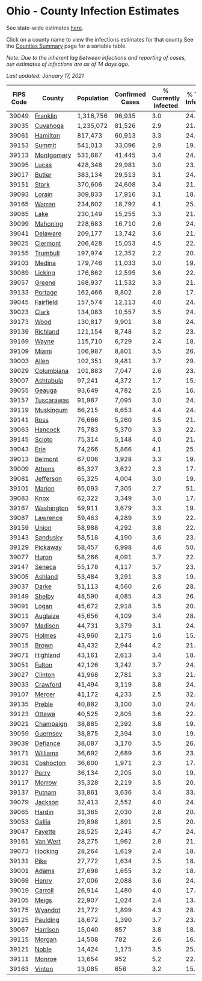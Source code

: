 # Ohio - County Infection Estimates

See state-wide estimates [here](/infections/us-oh).

Click on a county name to view the infections estimates for that county.See the [Counties Summary](/infections/summary-counties) page for a sortable table.

*Note: Due to the inherent lag between infections and reporting of cases, our estimates of infections are as of 14 days ago.*

*Last updated: January 17, 2021*

|   FIPS Code |                   County |   Population |   Confirmed Cases |   % Currently Infected |   % Total Infected |
|-------------|--------------------------|--------------|-------------------|------------------------|--------------------|
|       39049 |     [Franklin](franklin) |    1,316,756 |            96,935 |                    3.0 |               24.1 |
|       39035 |     [Cuyahoga](cuyahoga) |    1,235,072 |            81,526 |                    2.9 |               21.8 |
|       39061 |     [Hamilton](hamilton) |      817,473 |            60,913 |                    3.3 |               24.0 |
|       39153 |         [Summit](summit) |      541,013 |            33,096 |                    2.9 |               19.8 |
|       39113 | [Montgomery](montgomery) |      531,687 |            41,445 |                    3.4 |               24.7 |
|       39095 |           [Lucas](lucas) |      428,348 |            29,981 |                    3.0 |               23.5 |
|       39017 |         [Butler](butler) |      383,134 |            29,513 |                    3.1 |               24.4 |
|       39151 |           [Stark](stark) |      370,606 |            24,608 |                    3.4 |               21.3 |
|       39093 |         [Lorain](lorain) |      309,833 |            17,916 |                    3.1 |               18.9 |
|       39165 |         [Warren](warren) |      234,602 |            18,792 |                    4.1 |               25.3 |
|       39085 |             [Lake](lake) |      230,149 |            15,255 |                    3.3 |               21.1 |
|       39099 |     [Mahoning](mahoning) |      228,683 |            16,710 |                    2.6 |               24.9 |
|       39041 |     [Delaware](delaware) |      209,177 |            13,742 |                    3.6 |               21.0 |
|       39025 |     [Clermont](clermont) |      206,428 |            15,053 |                    4.5 |               22.9 |
|       39155 |     [Trumbull](trumbull) |      197,974 |            12,352 |                    2.2 |               20.5 |
|       39103 |         [Medina](medina) |      179,746 |            11,033 |                    3.0 |               19.8 |
|       39089 |       [Licking](licking) |      176,862 |            12,595 |                    3.6 |               22.6 |
|       39057 |         [Greene](greene) |      168,937 |            11,532 |                    3.3 |               21.3 |
|       39133 |       [Portage](portage) |      162,466 |             8,802 |                    2.8 |               17.5 |
|       39045 |   [Fairfield](fairfield) |      157,574 |            12,113 |                    4.0 |               24.3 |
|       39023 |           [Clark](clark) |      134,083 |            10,557 |                    3.5 |               24.8 |
|       39173 |             [Wood](wood) |      130,817 |             9,901 |                    3.8 |               24.2 |
|       39139 |     [Richland](richland) |      121,154 |             8,748 |                    3.2 |               23.1 |
|       39169 |           [Wayne](wayne) |      115,710 |             6,729 |                    2.4 |               18.7 |
|       39109 |           [Miami](miami) |      106,987 |             8,801 |                    3.5 |               26.5 |
|       39003 |           [Allen](allen) |      102,351 |             9,481 |                    3.7 |               29.5 |
|       39029 | [Columbiana](columbiana) |      101,883 |             7,047 |                    2.6 |               23.3 |
|       39007 |   [Ashtabula](ashtabula) |       97,241 |             4,372 |                    1.7 |               15.0 |
|       39055 |         [Geauga](geauga) |       93,649 |             4,782 |                    2.5 |               16.9 |
|       39157 | [Tuscarawas](tuscarawas) |       91,987 |             7,095 |                    3.0 |               24.9 |
|       39119 |   [Muskingum](muskingum) |       86,215 |             6,653 |                    4.4 |               24.0 |
|       39141 |             [Ross](ross) |       76,666 |             5,260 |                    3.5 |               21.5 |
|       39063 |       [Hancock](hancock) |       75,783 |             5,370 |                    3.3 |               22.4 |
|       39145 |         [Scioto](scioto) |       75,314 |             5,148 |                    4.0 |               21.5 |
|       39043 |             [Erie](erie) |       74,266 |             5,866 |                    4.1 |               25.2 |
|       39013 |       [Belmont](belmont) |       67,006 |             3,928 |                    3.3 |               19.4 |
|       39009 |         [Athens](athens) |       65,327 |             3,622 |                    2.3 |               17.0 |
|       39081 |   [Jefferson](jefferson) |       65,325 |             4,004 |                    3.0 |               19.6 |
|       39101 |         [Marion](marion) |       65,093 |             7,305 |                    2.7 |               51.8 |
|       39083 |             [Knox](knox) |       62,322 |             3,349 |                    3.0 |               17.0 |
|       39167 | [Washington](washington) |       59,911 |             3,679 |                    3.3 |               19.7 |
|       39087 |     [Lawrence](lawrence) |       59,463 |             4,289 |                    3.9 |               22.4 |
|       39159 |           [Union](union) |       58,988 |             4,292 |                    3.8 |               22.9 |
|       39143 |     [Sandusky](sandusky) |       58,518 |             4,190 |                    3.6 |               23.0 |
|       39129 |     [Pickaway](pickaway) |       58,457 |             6,998 |                    4.6 |               50.9 |
|       39077 |           [Huron](huron) |       58,266 |             4,091 |                    3.7 |               22.3 |
|       39147 |         [Seneca](seneca) |       55,178 |             4,117 |                    3.7 |               23.5 |
|       39005 |       [Ashland](ashland) |       53,484 |             3,291 |                    3.3 |               19.4 |
|       39037 |           [Darke](darke) |       51,113 |             4,560 |                    2.6 |               28.8 |
|       39149 |         [Shelby](shelby) |       48,590 |             4,085 |                    4.3 |               26.5 |
|       39091 |           [Logan](logan) |       45,672 |             2,918 |                    3.5 |               20.1 |
|       39011 |     [Auglaize](auglaize) |       45,656 |             4,109 |                    3.4 |               28.3 |
|       39097 |       [Madison](madison) |       44,731 |             3,379 |                    3.1 |               24.3 |
|       39075 |         [Holmes](holmes) |       43,960 |             2,175 |                    1.6 |               15.6 |
|       39015 |           [Brown](brown) |       43,432 |             2,944 |                    4.2 |               21.4 |
|       39071 |     [Highland](highland) |       43,161 |             2,613 |                    3.4 |               18.8 |
|       39051 |         [Fulton](fulton) |       42,126 |             3,242 |                    3.7 |               24.3 |
|       39027 |       [Clinton](clinton) |       41,968 |             2,781 |                    3.3 |               21.0 |
|       39033 |     [Crawford](crawford) |       41,494 |             3,119 |                    3.8 |               24.1 |
|       39107 |         [Mercer](mercer) |       41,172 |             4,233 |                    2.5 |               32.6 |
|       39135 |         [Preble](preble) |       40,882 |             3,100 |                    3.0 |               24.0 |
|       39123 |         [Ottawa](ottawa) |       40,525 |             2,805 |                    3.6 |               22.4 |
|       39021 |   [Champaign](champaign) |       38,885 |             2,392 |                    3.8 |               19.3 |
|       39059 |     [Guernsey](guernsey) |       38,875 |             2,394 |                    3.0 |               19.5 |
|       39039 |     [Defiance](defiance) |       38,087 |             3,170 |                    3.5 |               26.2 |
|       39171 |     [Williams](williams) |       36,692 |             2,689 |                    3.6 |               23.5 |
|       39031 |   [Coshocton](coshocton) |       36,600 |             1,971 |                    2.3 |               17.3 |
|       39127 |           [Perry](perry) |       36,134 |             2,205 |                    3.0 |               19.2 |
|       39117 |         [Morrow](morrow) |       35,328 |             2,219 |                    3.5 |               20.3 |
|       39137 |         [Putnam](putnam) |       33,861 |             3,636 |                    3.4 |               33.8 |
|       39079 |       [Jackson](jackson) |       32,413 |             2,552 |                    4.0 |               24.7 |
|       39065 |         [Hardin](hardin) |       31,365 |             2,030 |                    2.8 |               20.8 |
|       39053 |         [Gallia](gallia) |       29,898 |             1,891 |                    2.5 |               20.1 |
|       39047 |       [Fayette](fayette) |       28,525 |             2,245 |                    4.7 |               24.5 |
|       39161 |     [Van Wert](van-wert) |       28,275 |             1,962 |                    2.8 |               21.9 |
|       39073 |       [Hocking](hocking) |       28,264 |             1,619 |                    2.4 |               18.3 |
|       39131 |             [Pike](pike) |       27,772 |             1,634 |                    2.5 |               18.3 |
|       39001 |           [Adams](adams) |       27,698 |             1,655 |                    3.2 |               18.6 |
|       39069 |           [Henry](henry) |       27,006 |             2,088 |                    3.6 |               24.2 |
|       39019 |       [Carroll](carroll) |       26,914 |             1,480 |                    4.0 |               17.4 |
|       39105 |           [Meigs](meigs) |       22,907 |             1,024 |                    2.4 |               13.8 |
|       39175 |       [Wyandot](wyandot) |       21,772 |             1,899 |                    4.3 |               28.2 |
|       39125 |     [Paulding](paulding) |       18,672 |             1,390 |                    3.7 |               23.6 |
|       39067 |     [Harrison](harrison) |       15,040 |               857 |                    3.8 |               18.1 |
|       39115 |         [Morgan](morgan) |       14,508 |               782 |                    2.6 |               16.8 |
|       39121 |           [Noble](noble) |       14,424 |             1,175 |                    3.5 |               25.5 |
|       39111 |         [Monroe](monroe) |       13,654 |               952 |                    5.2 |               22.5 |
|       39163 |         [Vinton](vinton) |       13,085 |               656 |                    3.2 |               15.7 |